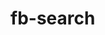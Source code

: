 # fb-search

<!-- 
EC2 connection:
ssh -i 530ba808-8b65-49fe-93ff-92417f96e428_MetaMarketplaceMLEng.pem ubuntu@e54.76.217.166
--> 
